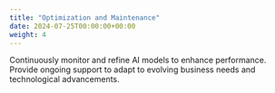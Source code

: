 ```yaml
---
title: "Optimization and Maintenance"
date: 2024-07-25T00:00:00+00:00
weight: 4
---
```


Continuously monitor and refine AI models to enhance performance.
Provide ongoing support to adapt to evolving business needs and technological advancements.